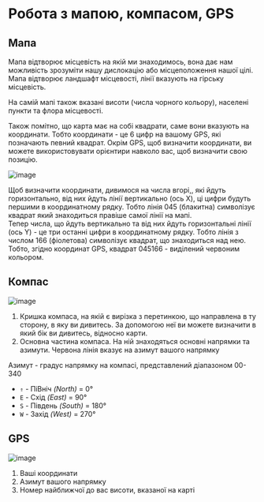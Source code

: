 # Робота з мапою, компасом, GPS
## Мапа
Мапа відтворює місцевість на якій ми знаходимось, вона дає нам можливість зрозуміти нашу дислокацію або місцеположення нашої цілі. Мапа відтворює ландшафт місцевості, лінії вказують на гірську місцевість.  

На самій мапі також вказані висоти (числа чорного кольору), населені пункти та флора місцевості.  

Також помітно, що карта має на собі квадрати, саме вони вказують на координати. Тобто координати - це 6 цифр на вашому GPS, які позначають певний квадрат. Окрім GPS, щоб визначити координати, ви можете використовувати орієнтири навколо вас, щоб визначити свою позицію.

![image](https://github.com/vsrJaguar/Materials/assets/144080908/a9bed935-9b0e-4410-be58-01286772b5e0)

Щоб визначити координати, дивимося на числа вгорі,, які йдуть горизонтально, від них йдуть лінії вертикально (ось Х), ці цифри будуть першими в координатному рядку. Тобто лінія 045 (блакитна) символізує квадрат який знаходиться правіше самої лінії на мапі.  
Тепер числа, що йдуть вертикально та від них йдуть горизонтальні лінії (ось Y) - це три останні цифри в координатному рядку. Тобто лінія з числом 166 (фіолетова) символізує квадрат, що знаходиться над нею. Тобто, згідно координат GPS, квадрат 045166 - виділений червоним кольором.

## Компас
![image](https://github.com/vsrJaguar/Materials/assets/144080908/faae992b-4b2c-4a56-ab48-465287462f47)

1. Кришка компаса, на якій є вирізка з перетинкою, що направлена в ту сторону, в яку ви дивитесь. За допомогою неї ви можете визначити в який бік ви дивитесь, відносно карти.
2. Основна частина компаса. На ній знаходяться основні напрямки та азимути. Червона лінія вказує на азимут вашого напрямку

Азимут - градус напрямку на компасі, представлений діапазоном 00-340  
- `⇑` - ПіВніч *(North)* = 0°
- `E` - Схід *(East)* = 90°
- `S` - Південь *(South)* = 180°
- `W` - Захід *(West)* = 270°
 
## GPS
![image](https://github.com/vsrJaguar/Materials/assets/144080908/63b64b2e-0292-4317-a808-62aced75ae92)

1. Ваші координати
2. Азимут вашого напрямку
3. Номер найближчої до вас висоти, вказаної на карті
